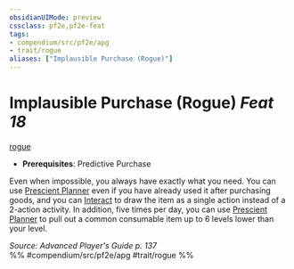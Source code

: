 ```yaml
---
obsidianUIMode: preview
cssclass: pf2e,pf2e-feat
tags:
- compendium/src/pf2e/apg
- trait/rogue
aliases: ["Implausible Purchase (Rogue)"]
---
```

# Implausible Purchase (Rogue)  *Feat 18*  
[rogue](../../Rules/traits/rogue.md)  

- **Prerequisites**: Predictive Purchase

Even when impossible, you always have exactly what you need. You can use [Prescient Planner](prescient-planner-apg.md) even if you have already used it after purchasing goods, and you can [Interact](../../Rules/actions/interact.md) to draw the item as a single action instead of a 2-action activity. In addition, five times per day, you can use [Prescient Planner](prescient-planner-apg.md) to pull out a common consumable item up to 6 levels lower than your level.

*Source: Advanced Player's Guide p. 137*  
%% #compendium/src/pf2e/apg #trait/rogue %%